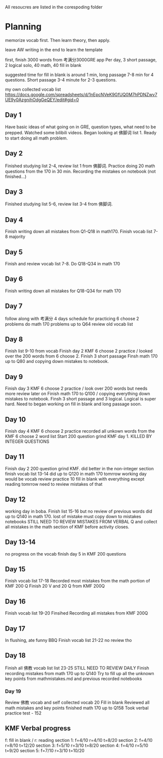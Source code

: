 All resoucres are listed in the corespoding folder

# Planning

memorize vocab first. Then learn theory, then apply.

leave AW writing in the end to learn the template

first, finish 3000 words from 考满分3000GRE app
Per day, 3 short passage, 2 logical solo, 40 math, 40 fill in blank

suggested time for fill in blank is around 1 min, long passage 7-8 min for 4 questions. Short passage 3-4 minute for 2-3 questions.

my own collected vocab list 
https://docs.google.com/spreadsheets/d/1nEpcNVeK9GfUQ0M7hPDNZwv7UE9y0AzgnihOdgGeQEY/edit#gid=0


## Day 1 
Have basic ideas of what going on in GRE, question types, what need to be prepped. Watched some bilibili videos.
Began looking at 佛脚词 list 1. Ready to start doing all math problem.

## Day 2 
Finished studying list 2-4, review list 1 from 佛脚词.
Practice doing 20 math questions from the 170 in 30 min. 
Recording the mistakes on notebook (not finished...)

## Day 3
Finished studying list 5-6, review list 3-4 from 佛脚词.

## Day 4
Finish writing down all mistakes from Q1-Q18 in math170.
Finish vocab list 7-8 majority

## Day 5
Finish and review vocab list 7-8.
Do Q18-Q34 in math 170

## Day 6 
Finish writing down all mistakes for Q18-Q34 for math 170

## Day 7 
follow along with 考满分 4 days schedule for practicing 6 choose 2 problems
do math 170 problems up to Q64
review old vocab list 

## Day 8
Finish list 9-10 from vocab
Finish day 2 KMF 6 choose 2 practice / looked over the 200 words from 6 choose 2.
Finish 3 short passage
Finsh math 170 up to Q80 and copying down mistakes to notebook.

## Day 9
Finish day 3 KMF 6 choose 2 practice / look over 200 words but needs more review later on
Finish math 170 to Q100 / copying everything down mistakes to notebook.
Finsh 3 short passage and 3 logical. Logical is super hard. Need to began working on fill in blank and long passage soon.

## Day 10
Finish day 4 KMF 6 choose 2 practice
recorded all unkown words from the KMF 6 choose 2 word list
Start 200 question grind KMF day 1. KILLED BY INTEGER QUESTIONS

## Day 11
Finish day 2 200 question grind KMF. did better in the non-integer section
finish vocab list 13-14
did up to Q120 in math 170
tomrrow working day would be vocab review
practice 10 fill in blank with everything except reading
tomrrow need to review mistakes of that

## Day 12
working day in boba. 
Finish list 15-16 but no review of previous words
did up to Q140 in math 170. lost of mistake must copy down to mistakes notebooks
STILL NEED TO REVIEW MISTAKES FROM VERBAL Q and collect all mistakes in the math section of KMF before activity closes.

## Day 13-14
no progress on the vocab
finish day 5 in KMF 200 questions

## Day 15
Finish vocab list 17-18
Recorded most mistakes from the math portion of KMF 200 Q
Finish 20 V and 20 Q from KMF 200Q

## Day 16
Finish vocab list 19-20
Finsihed Recording all mistakes from KMF 200Q

## Day 17
In flushing, ate funny BBQ
Finish vocab list 21-22 no review tho

## Day 18
Finish all 佛教 vocab list list 23-25
STILL NEED TO REVIEW DAILY 
Finish recording mistakes from math 170 up to Q140
Try to fill up all the unknown key points from mathmistakes.md and previous recorded notebooks

### Day 19
Review 佛教 vocab and self collected vocab
20 Fill in blank
Reviewed all math mistakes and key points
finished math 170 up to Q158
Took verbal practice test - 152 

## KMF Verbal progress
f: fill in blank / r: reading
section 1: f=4/10 r=4/10 t=8/20
section 2: f=4/10 r=8/10 t=12/20
section 3: f=5/10 r=3/10 t=8/20
section 4: f=4/10 r=5/10 t=9/20
section 5: f=7/10 r=3/10 t=10/20
